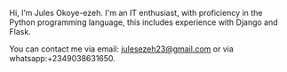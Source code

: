 Hi, I’m Jules Okoye-ezeh.
I'm an IT enthusiast, with proficiency in the Python programming language, this includes experience with Django and Flask.

You can contact me via email: julesezeh23@gmail.com or via whatsapp:+2349038631650.

<!---
Popejigg/Popejigg is a ✨ special ✨ repository because its `README.md` (this file) appears on your GitHub profile.
You can click the Preview link to take a look at your changes.
--->
